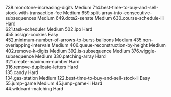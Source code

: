 738.monotone-increasing-digits                                   Medium
714.best-time-to-buy-and-sell-stock-with-transaction-fee         Medium
659.split-array-into-consecutive-subsequences                    Medium
649.dota2-senate                                                 Medium
630.course-schedule-iii                                          Hard  
621.task-scheduler                                               Medium
502.ipo                                                          Hard  
455.assign-cookies                                               Easy  
452.minimum-number-of-arrows-to-burst-balloons                   Medium
435.non-overlapping-intervals                                    Medium
406.queue-reconstruction-by-height                               Medium
402.remove-k-digits                                              Medium
392.is-subsequence                                               Medium
376.wiggle-subsequence                                           Medium
330.patching-array                                               Hard  
321.create-maximum-number                                        Hard  
316.remove-duplicate-letters                                     Hard  
135.candy                                                        Hard  
134.gas-station                                                  Medium
122.best-time-to-buy-and-sell-stock-ii                           Easy  
 55.jump-game                                                    Medium
 45.jump-game-ii                                                 Hard  
 44.wildcard-matching                                            Hard  
